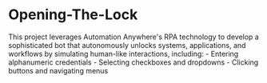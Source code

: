 # Opening-The-Lock
This project leverages Automation Anywhere's RPA technology to develop a sophisticated bot that autonomously unlocks systems, applications, and workflows by simulating human-like interactions, including:  - Entering alphanumeric credentials - Selecting checkboxes and dropdowns - Clicking buttons and navigating menus
